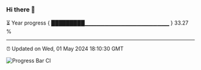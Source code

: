 ### Hi there 👋

⏳ Year progress { █████████▁▁▁▁▁▁▁▁▁▁▁▁▁▁▁▁▁▁▁▁▁ } 33.27 %

---

⏰ Updated on Wed, 01 May 2024 18:10:30 GMT

![Progress Bar CI](https://github.com/Shyam-Makwana/GitHub-Actions-Demo/workflows/Progress%20Bar%20CI/badge.svg)
